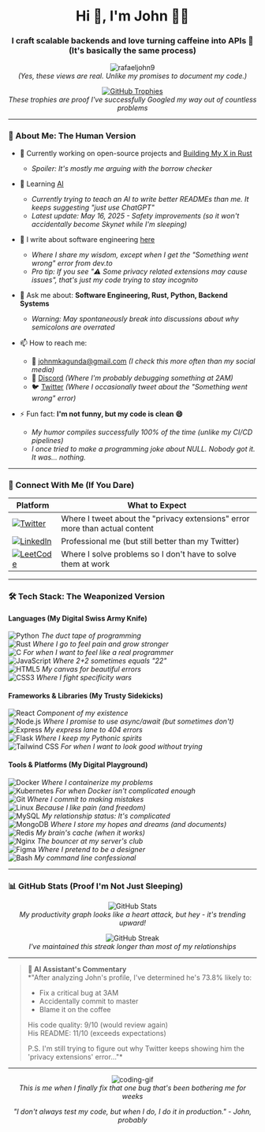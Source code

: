<h1 align="center">Hi 👋, I'm John 👨‍💻</h1>
<h3 align="center">I craft scalable backends and love turning caffeine into APIs 🚀 (It's basically the same process)</h3>

<p align="center">
  <img src="https://komarev.com/ghpvc/?username=rafaeljohn9&label=Profile%20views&color=0e75b6&style=flat" alt="rafaeljohn9" /> 
  <br><em>(Yes, these views are real. Unlike my promises to document my code.)</em>
</p>

<p align="center">
  <a href="https://github.com/ryo-ma/github-profile-trophy">
    <img src="https://github-profile-trophy.vercel.app/?username=rafaeljohn9&title=-Experience&theme=radical" alt="GitHub Trophies" />
  </a>
  <br>
  <em>These trophies are proof I've successfully Googled my way out of countless problems</em>
</p>

---

### 🧠 About Me: The Human Version

- 🔭 Currently working on open-source projects and [Building My X in Rust](https://github.com/RafaelJohn9/build-your-own-x)
  - *Spoiler: It's mostly me arguing with the borrow checker*
  
- 🌱 Learning [AI](https://openai.com/news/research/)
  - *Currently trying to teach an AI to write better READMEs than me. It keeps suggesting "just use ChatGPT"*
  - *Latest update: May 16, 2025 - Safety improvements (so it won't accidentally become Skynet while I'm sleeping)*

- 📝 I write about software engineering [here](https://dev.to/rafaeljohn9)
  - *Where I share my wisdom, except when I get the "Something went wrong" error from dev.to*
  - *Pro tip: If you see "⚠️ Some privacy related extensions may cause issues", that's just my code trying to stay incognito*

- 💬 Ask me about: **Software Engineering, Rust, Python, Backend Systems**
  - *Warning: May spontaneously break into discussions about why semicolons are overrated*

- 📫 How to reach me:
  - 📧 [johnmkagunda@gmail.com](mailto:johnmkagunda@gmail.com) *(I check this more often than my social media)*
  - 💬 [Discord](https://discord.com/channels/@me/1079366889752494140) *(Where I'm probably debugging something at 2AM)*
  - 🐦 [Twitter](https://twitter.com/JohnKagunda_12) *(Where I occasionally tweet about the "Something went wrong" error)*

- ⚡ Fun fact: **I'm not funny, but my code is clean 😄**
  - *My humor compiles successfully 100% of the time (unlike my CI/CD pipelines)*
  - *I once tried to make a programming joke about NULL. Nobody got it. It was... nothing.*

---

### 🔗 Connect With Me (If You Dare)

| Platform | What to Expect |
|----------|----------------|
| [![Twitter](https://upload.wikimedia.org/wikipedia/commons/5/53/X_logo_2023_original.svg)](https://twitter.com/JohnKagunda_12) | Where I tweet about the "privacy extensions" error more than actual content |
| [![LinkedIn](https://raw.githubusercontent.com/rahuldkjain/github-profile-readme-generator/master/src/images/icons/Social/linked-in-alt.svg)](https://linkedin.com/in/john-kagunda-232961270/) | Professional me (but still better than my Twitter) |
| [![LeetCode](https://raw.githubusercontent.com/rahuldkjain/github-profile-readme-generator/master/src/images/icons/Social/leet-code.svg)](https://www.leetcode.com/rafaeljohn) | Where I solve problems so I don't have to solve them at work |

---

### 🛠️ Tech Stack: The Weaponized Version

#### Languages (My Digital Swiss Army Knife)

![Python](https://img.shields.io/badge/-Python-333?style=flat&logo=python) *The duct tape of programming*  
![Rust](https://img.shields.io/badge/-Rust-333?style=flat&logo=rust) *Where I go to feel pain and grow stronger*  
![C](https://img.shields.io/badge/-C-333?style=flat&logo=c) *For when I want to feel like a real programmer*  
![JavaScript](https://img.shields.io/badge/-JavaScript-333?style=flat&logo=javascript) *Where 2+2 sometimes equals "22"*  
![HTML5](https://img.shields.io/badge/-HTML5-333?style=flat&logo=html5) *My canvas for beautiful errors*  
![CSS3](https://img.shields.io/badge/-CSS3-333?style=flat&logo=css3) *Where I fight specificity wars*

#### Frameworks & Libraries (My Trusty Sidekicks)

![React](https://img.shields.io/badge/-React-333?style=flat&logo=react) *Component of my existence*  
![Node.js](https://img.shields.io/badge/-Node.js-333?style=flat&logo=node.js) *Where I promise to use async/await (but sometimes don't)*  
![Express](https://img.shields.io/badge/-Express-333?style=flat&logo=express) *My express lane to 404 errors*  
![Flask](https://img.shields.io/badge/-Flask-333?style=flat&logo=flask) *Where I keep my Pythonic spirits*  
![Tailwind CSS](https://img.shields.io/badge/-TailwindCSS-333?style=flat&logo=tailwindcss) *For when I want to look good without trying*

#### Tools & Platforms (My Digital Playground)

![Docker](https://img.shields.io/badge/-Docker-333?style=flat&logo=docker) *Where I containerize my problems*  
![Kubernetes](https://img.shields.io/badge/-Kubernetes-333?style=flat&logo=kubernetes) *For when Docker isn't complicated enough*  
![Git](https://img.shields.io/badge/-Git-333?style=flat&logo=git) *Where I commit to making mistakes*  
![Linux](https://img.shields.io/badge/-Linux-333?style=flat&logo=linux) *Because I like pain (and freedom)*  
![MySQL](https://img.shields.io/badge/-MySQL-333?style=flat&logo=mysql) *My relationship status: It's complicated*  
![MongoDB](https://img.shields.io/badge/-MongoDB-333?style=flat&logo=mongodb) *Where I store my hopes and dreams (and documents)*  
![Redis](https://img.shields.io/badge/-Redis-333?style=flat&logo=redis) *My brain's cache (when it works)*  
![Nginx](https://img.shields.io/badge/-Nginx-333?style=flat&logo=nginx) *The bouncer at my server's club*  
![Figma](https://img.shields.io/badge/-Figma-333?style=flat&logo=figma) *Where I pretend to be a designer*  
![Bash](https://img.shields.io/badge/-Bash-333?style=flat&logo=gnubash) *My command line confessional*

---

### 📊 GitHub Stats (Proof I'm Not Just Sleeping)

<p align="center">
  <img src="https://github-readme-stats.vercel.app/api?username=rafaeljohn9&show_icons=true&theme=tokyonight-duo" alt="GitHub Stats" />
  <br>
  <em>My productivity graph looks like a heart attack, but hey - it's trending upward!</em>
</p>

<p align="center">
  <img src="https://github-readme-streak-stats.herokuapp.com/?user=rafaeljohn9&theme=tokyonight-duo&hide_border=true&date_format=M%20j%5B%2C%20Y%5D" alt="GitHub Streak" />
  <br>
  <em>I've maintained this streak longer than most of my relationships</em>
</p>

---

> **🤖 AI Assistant's Commentary**  
> *"After analyzing John's profile, I've determined he's 73.8% likely to:  
> - Fix a critical bug at 3AM  
> - Accidentally commit to master  
> - Blame it on the coffee  
> 
> His code quality: 9/10 (would review again)  
> His README: 11/10 (exceeds expectations)  
> 
> P.S. I'm still trying to figure out why Twitter keeps showing him the 'privacy extensions' error..."*

---

<p align="center">
  <img src="https://media0.giphy.com/media/v1.Y2lkPTc5MGI3NjExMnh1eDg0amFwczZuMzQ3MmVvaHJ3aDF4cXN0eW1oa2x0MmlsejA2dSZlcD12MV9pbnRlcm5hbF9naWZfYnlfaWQmY3Q9Zw/D6Bd9o4unoP1tW8rP1/giphy.gif" alt="coding-gif" />
  <br>
  <em>This is me when I finally fix that one bug that's been bothering me for weeks</em>
</p>

<p align="center">
  <em>"I don't always test my code, but when I do, I do it in production." - John, probably</em>
</p>
